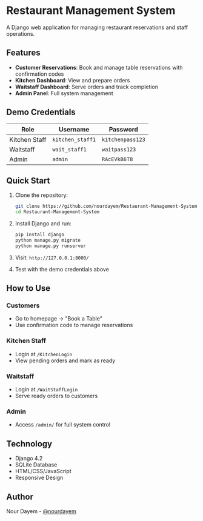 # Restaurant Management System

A Django web application for managing restaurant reservations and staff operations.

## Features

- **Customer Reservations**: Book and manage table reservations with confirmation codes
- **Kitchen Dashboard**: View and prepare orders 
- **Waitstaff Dashboard**: Serve orders and track completion
- **Admin Panel**: Full system management

## Demo Credentials

| Role | Username | Password |
|------|----------|----------|
| Kitchen Staff | `kitchen_staff1` | `kitchenpass123` |
| Waitstaff | `wait_staff1` | `waitpass123` |
| Admin | `admin` | `RAcEVkB6T8` |

## Quick Start

1. Clone the repository:
   ```bash
   git clone https://github.com/nourdayem/Restaurant-Management-System.git
   cd Restaurant-Management-System
   ```

2. Install Django and run:
   ```bash
   pip install django
   python manage.py migrate
   python manage.py runserver
   ```

3. Visit: `http://127.0.0.1:8000/`

4. Test with the demo credentials above

## How to Use

### Customers
- Go to homepage → "Book a Table"
- Use confirmation code to manage reservations

### Kitchen Staff
- Login at `/KitchenLogin`
- View pending orders and mark as ready

### Waitstaff  
- Login at `/WaitStaffLogin`
- Serve ready orders to customers

### Admin
- Access `/admin/` for full system control

## Technology

- Django 4.2
- SQLite Database
- HTML/CSS/JavaScript
- Responsive Design

## Author

Nour Dayem - [@nourdayem](https://github.com/nourdayem)
